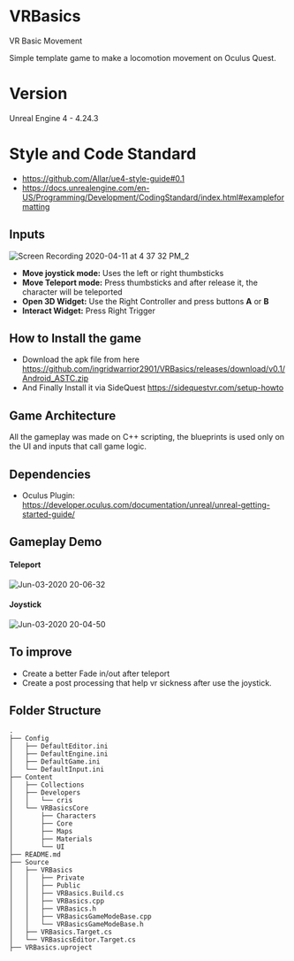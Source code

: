 # VRBasics
VR Basic Movement 

Simple template game to make a locomotion movement on Oculus Quest.

# Version

Unreal Engine 4 - 4.24.3

# Style and Code Standard

- https://github.com/Allar/ue4-style-guide#0.1
- https://docs.unrealengine.com/en-US/Programming/Development/CodingStandard/index.html#exampleformatting

## Inputs

![Screen Recording 2020-04-11 at 4 37 32 PM_2](https://i0.wp.com/vrespawn.com/wp-content/uploads/2019/05/Oculus-touch-controllers-1.png?w=696&ssl=1)

- **Move joystick mode:** Uses the left or right thumbsticks
- **Move Teleport mode:** Press thumbsticks and after release it, the character will be teleported
- **Open 3D Widget:** Use the Right Controller and press buttons **A** or **B**
- **Interact Widget:** Press Right Trigger


## How to Install the game
- Download the apk file from here https://github.com/ingridwarrior2901/VRBasics/releases/download/v0.1/Android_ASTC.zip
- And Finally Install it via SideQuest https://sidequestvr.com/setup-howto 

## Game Architecture

All the gameplay was made on C++ scripting, the blueprints is used only on the UI and inputs that call game logic.

## Dependencies

- Oculus Plugin: https://developer.oculus.com/documentation/unreal/unreal-getting-started-guide/


## Gameplay Demo

#### Teleport

![Jun-03-2020 20-06-32](https://user-images.githubusercontent.com/1762283/83703643-bdd9b500-a5d5-11ea-9030-0a299ec7b9d2.gif)

#### Joystick

![Jun-03-2020 20-04-50](https://user-images.githubusercontent.com/1762283/83703535-879c3580-a5d5-11ea-9ee2-dd0e2f9c36e5.gif)

## To improve

- Create a better Fade in/out after teleport
- Create a post processing that help vr sickness after use the joystick.

## Folder Structure

```
.
├── Config
│   ├── DefaultEditor.ini
│   ├── DefaultEngine.ini
│   ├── DefaultGame.ini
│   └── DefaultInput.ini
├── Content
│   ├── Collections
│   ├── Developers
│   │   └── cris
│   └── VRBasicsCore
│       ├── Characters
│       ├── Core
│       ├── Maps
│       ├── Materials
│       └── UI
├── README.md
├── Source
│   ├── VRBasics
│   │   ├── Private
│   │   ├── Public
│   │   ├── VRBasics.Build.cs
│   │   ├── VRBasics.cpp
│   │   ├── VRBasics.h
│   │   ├── VRBasicsGameModeBase.cpp
│   │   └── VRBasicsGameModeBase.h
│   ├── VRBasics.Target.cs
│   └── VRBasicsEditor.Target.cs
├── VRBasics.uproject

```
